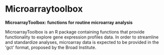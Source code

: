 Microarraytoolbox
=================


**MicroarrayToolbox: functions for routine microarray analysis**

MicroarrayToolbox is an R package containing functions that provide functionality to explore gene expression profiles data. In order to streamline and standardize analyses, microarray data is expected to be provided in the 'gct' format, proposed by the Broad Institute.



